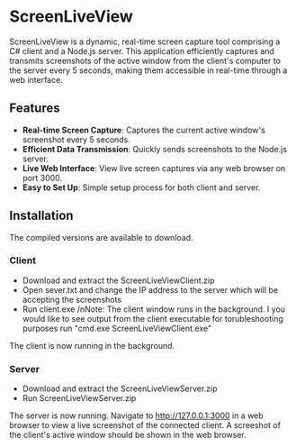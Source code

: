 # ScreenLiveView

ScreenLiveView is a dynamic, real-time screen capture tool comprising a C# client and a Node.js server. This application efficiently captures and transmits screenshots of the active window from the client's computer to the server every 5 seconds, making them accessible in real-time through a web interface.

## Features

- **Real-time Screen Capture**: Captures the current active window's screenshot every 5 seconds.
- **Efficient Data Transmission**: Quickly sends screenshots to the Node.js server.
- **Live Web Interface**: View live screen captures via any web browser on port 3000.
- **Easy to Set Up**: Simple setup process for both client and server.

## Installation

The compiled versions are available to download.

### Client
- Download and extract the ScreenLiveViewClient.zip
- Open sever.txt and change the IP address to the server which will be accepting the screenshots
- Run client.exe
/nNote: The client window runs in the background. I you would like to see output from the client executable for torubleshooting purposes run "cmd.exe ScreenLiveViewClient.exe"

The client is now running in the background.

### Server
- Download and extract the ScreenLiveViewServer.zip
- Run ScreenLiveViewServer.zip

The server is now running. Navigate to http://127.0.0.1:3000 in a web browser to view a live screenshot of the connected client. A screeshot of the client's active window should be shown in the web browser.
